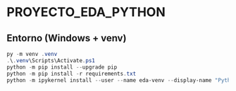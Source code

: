 # PROYECTO_EDA_PYTHON

## Entorno (Windows + venv)
```powershell
py -m venv .venv
.\.venv\Scripts\Activate.ps1
python -m pip install --upgrade pip
python -m pip install -r requirements.txt
python -m ipykernel install --user --name eda-venv --display-name "Python (eda-venv)"



